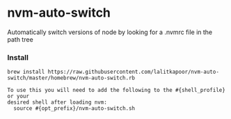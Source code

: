# nvm-auto-switch
Automatically switch versions of node by looking for a .nvmrc file in the path tree

### Install

```shell
brew install https://raw.githubusercontent.com/lalitkapoor/nvm-auto-switch/master/homebrew/nvm-auto-switch.rb
```

```
To use this you will need to add the following to the #{shell_profile} or your
desired shell after loading nvm:
  source #{opt_prefix}/nvm-auto-switch.sh
```
